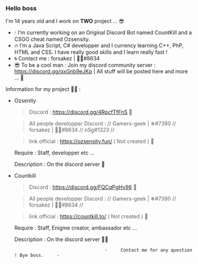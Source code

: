 ### Hello boss

I'm 14 years old and I work on **TWO** project ... 😎

- 💧 I’m currently working on an Original Discord Bot named CountKill and a CSGO cheat named Ozsensity.
- 🔥 I’m a Java Script, C# developper and I currency learning C++, PhP, HTML and CSS. I have really good skills and I learn really fast !
- 🌀 Contact me : forsakez | 💉🤯#8634
- 😎 To be a cool man : Join my discord community server : https://discord.gg/qxGnb9eJKp | All stuff will be posted here and more ... 🤑

Information for my project 💢💦 :

- Ozsenity
  
  > Discord : https://discord.gg/4RpcfTfFnS 👑
  
  > All people developper Discord : // Gamers-geek | ❄#7380 // forsakez | 💉🤯#8634 // nSg#1323 //
  
  > link official : https://ozsensity.fun/ ( Not created ) 🧨
  
  Require : Staff, developper etc ...
  
  Description : On the discord server 🤬

- Countkill
  
  > Discord : https://discord.gg/FQCqPgHv96 🎫
  
  > All people developper Discord : // Gamers-geek | ❄#7380 // forsakez | 💉🤯#8634 //
  
  > link official : https://countkill.to/ ( Not created ) 🎁
  
  Require : Staff, Enigme creator, ambassador etc ... 
  
  Description : On the discord server 🥶🥵
  
                                        -     Contact me for any question ! Bye boss.     -   

